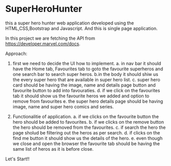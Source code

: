 # SuperHeroHunter

this a super hero hunter web application developed using the HTML,CSS,Bootstrap and Javascript. And this is single page application.

In this project we are fetching the API from https://developer.marvel.com/docs.

Approach:
1. first we need to decide the UI how to implement. 
   a. in nav bar it should have the Home tab, Favourites tab to goto the favourite superheros and one search bar to search super heros.
   b.in the body it should shiw us the every super hero that are available in super hero list.
   c. super hero card should be having the image, name and details page button and favourite button to add into favouraties.
   d. if we click on the favourites tab it should show us the favourite heros we added and option to remove from favourites
   e. the super hero details page should be having image, name and super hero comics and series.
   
2. Functionalitie of application.
   a. if we clicks on the favourite button the hero should be added to favourites.
   b. if we clicks on the remove button the hero should be removed from the favourites.
   c. if search the hero the page sholud be filtering out the heros as per search.
   d. if clicks on the find me button it should show us the details of the hero.
   e. even though we close and open the browser the favourite tab should be having the same list of heros as it is before close.
   
   
Let's Start!!
